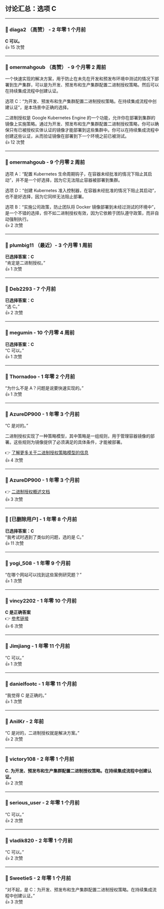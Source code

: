 ## 讨论汇总：选项 C

---

### 💬 diaga2 （高赞） - 2 年零 1 个月前  
**C 可以。**  
👍 15 次赞

---

### 💬 omermahgoub （高赞） - 9 个月零 2 周前    
一个快速实现的解决方案，用于防止在未先在开发和预发布环境中测试的情况下部署到生产集群，可以是为开发、预发布和生产集群配置二进制授权策略。然后可以在持续集成流程中创建认证。
  
选项 C：“为开发、预发布和生产集群配置二进制授权策略。在持续集成流程中创建认证”，是本场景中正确的选择。
  
二进制授权是 Google Kubernetes Engine 的一个功能，允许你在部署到集群的镜像上实施策略。通过为开发、预发布和生产集群配置二进制授权策略，你可以确保只有已被授权实体认证的镜像才能部署到这些集群中。你可以在持续集成流程中创建这些认证，从而验证镜像在部署到下一个环境之前已被测试。  
👍 12 次赞

---

### 💬 omermahgoub - 9 个月零 2 周前    
选项 A：“配置 Kubernetes 生命周期钩子，在容器未经批准的情况下阻止其启动”，并不是一个好选择，因为它无法阻止容器被部署到集群。
  
选项 D：“创建 Kubernetes 准入控制器，在容器未经批准的情况下阻止其启动”，也不是好选择，因为它同样无法阻止部署。
  
选项 B：“实施公司政策，防止团队将 Docker 镜像部署到未经过测试的环境中”，是一个不错的选择，但不如二进制授权有效，因为它依赖于团队遵守政策，而非自动强制执行。  
👍 2 次赞

---

### 💬 plumbig11 （最近）- 3 个月零 1 周前  
**已选择答案：C**  
“肯定是二进制授权。”  
👍 1 次赞

---

### 💬 Deb2293 - 7 个月前  
**已选择答案：C**  
“选 C。”  
👍 2 次赞

---

### 💬 megumin - 10 个月零 4 周前  
**已选择答案：C**  
“C 可以。”  
👍 1 次赞

---

### 💬 Thornadoo - 1 年零 2 个月前  
“为什么不是 A？问题是说要快速实现的。”  
👍 1 次赞

---

### 💬 AzureDP900 - 1 年零 3 个月前  
“C 是对的。”
  
二进制授权实现了一种策略模型，其中策略是一组规则，用于管理容器镜像的部署。这些规则为镜像提供了必须满足的具体条件，才能被部署。  

👉 [了解更多关于二进制授权策略模型的信息](https://cloud.google.com/binary-authorization/docs/overview#policy_model)  
👍 4 次赞

---

### 💬 AzureDP900 - 1 年零 3 个月前  
👉 [二进制授权概述文档](https://cloud.google.com/binary-authorization/docs/overview)  
👍 3 次赞

---

### 💬 [已删除用户] - 1 年零 8 个月前  
**已选择答案：C**  
“我考试时遇到了类似的问题，选的是 C。”  
👍 11 次赞

---

### 💬 yogi_508 - 1 年零 9 个月前  
“在哪个网站可以找到这些案例研究题？”  
👍 1 次赞

---

### 💬 vincy2202 - 1 年零 10 个月前  
**C 是正确答案**  
👉 [参考链接](https://cloud.google.com/binary-authorization/docs/overview)  
👍 6 次赞

---

### 💬 Jimjiang - 1 年零 11 个月前  
“C 可以。”  
👍 1 次赞

---

### 💬 danielfootc - 1 年零 11 个月前  
“我觉得 C 是正确的。”  
👍 1 次赞

---

### 💬 AnilKr - 2 年前  
“C 是对的，二进制授权就是解决方案。”  
👍 2 次赞

---

### 💬 victory108 - 2 年零 1 个月前  
**C. 为开发、预发布和生产集群配置二进制授权策略。在持续集成流程中创建认证。**  
👍 2 次赞

---

### 💬 serious_user - 2 年零 1 个月前  
“C 可以。”  
👍 2 次赞

---

### 💬 vladik820 - 2 年零 1 个月前  
“C 可以。”  
👍 2 次赞

---

### 💬 SweetieS - 2 年零 1 个月前  
“对不起，是 C：为开发、预发布和生产集群配置二进制授权策略。在持续集成流程中创建认证。”  
👍 3 次赞
